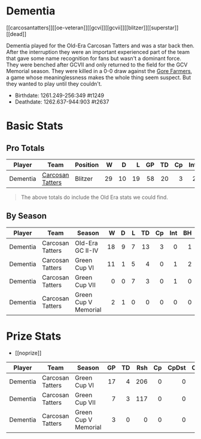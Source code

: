 # Dementia

[[carcosantatters]][[oe-veteran]][[gcvi]][[gcvii]][[blitzer]][[superstar]][[dead]]

Dementia played for the Old-Era Carcosan Tatters and was a star back then. After the interruption they were an important experienced part of the team that gave some name recognition for fans but wasn't a dominant force. They were benched after GCVII and only returned to the field for the GCV Memorial season. They were killed in a 0-0 draw against the [Gore Farmers](../teams/gorefarmers), a game whose meaninglessness makes the whole thing seem suspect. But they wanted to play until they couldn't.

* Birthdate: 1261.249-256:349 #t1249
* Deathdate: 1262.637-944:903 #t2637

# Basic Stats

## Pro Totals

| Player           | Team        | Position      | W | D | L | GP | TD | Cp | Int | BH | SI | Ki | MVP | SPP |
|------------------|-------------|---------------|--:|--:|--:|---:|---:|---:|----:|---:|---:|---:|----:|----:|
| Dementia | [Carcosan Tatters](../teams/carcosantatters) | Blitzer |   29 |   10 |   19 |   58 |    20 |    3 |    2 |    3 |    1 |    3 |    2 |   91 |

> The above totals do include the Old Era stats we could find.

## By Season

| Player | Team         | Season          | W | D | L | TD | Cp | Int | BH | SI | Ki | MVP | SPP |
|--------|--------------|-----------------|--:|--:|--:|---:|---:|----:|---:|---:|---:|----:|----:|
| Dementia | Carcosan Tatters | Old-Era GC II-IV     |    18 |    9 |    7 |    13 |    3 |    0 |    1 |    1 |    1 |    2 |    58 |
| Dementia | Carcosan Tatters | Green Cup VI         |   11 |    1 |    5 |    4 |    0 |    1 |    2 |    0 |    2 |    0 |   22 |
| Dementia | Carcosan Tatters | Green Cup VII        |    0 |    0 |    7 |    3 |    0 |    1 |    0 |    0 |    0 |    0 |   11 |
| Dementia | Carcosan Tatters | Green Cup V Memorial |    2 |    1 |    0 |    0 |    0 |    0 |    0 |    0 |    0 |    0 |    0 |

# Prize Stats

* [[noprize]]

| Player | Team         | Season          | GP | TD | Rsh | Cp | CpDst | Ctch | Int | Cas | Blk | Sck | MVP | SPP |
|--------|--------------|-----------------|---:|---:|----:|---:|------:|-----:|----:|----:|----:|----:|----:|----:|
| Dementia | Carcosan Tatters | Green Cup VI         | 17 |    4 |  206 |    0 |     0 |    5 |    1 |    4 |   48 |    5 |    0 |   22 |
| Dementia | Carcosan Tatters | Green Cup VII        |  7 |    3 |  117 |    0 |     0 |    2 |    1 |    0 |   12 |    2 |    0 |   11 |
| Dementia | Carcosan Tatters | Green Cup V Memorial |  3 |    0 |    0 |    0 |     0 |    0 |    0 |    0 |    5 |    0 |    0 |    0 |
